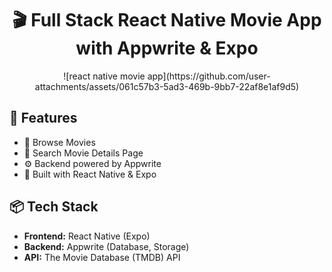 <h1 align="center">🎬 Full Stack React Native Movie App with Appwrite & Expo</h1>

<p align="center">
![react native movie app](https://github.com/user-attachments/assets/061c57b3-5ad3-469b-9bb7-22af8e1af9d5)
</p>

## 🚀 Features

- 🎥 Browse Movies
- 📄 Search Movie Details Page
- ⚙️ Backend powered by Appwrite
- 📱 Built with React Native & Expo

## 📦 Tech Stack

- **Frontend:** React Native (Expo)
- **Backend:** Appwrite (Database, Storage)
- **API:** The Movie Database (TMDB) API

